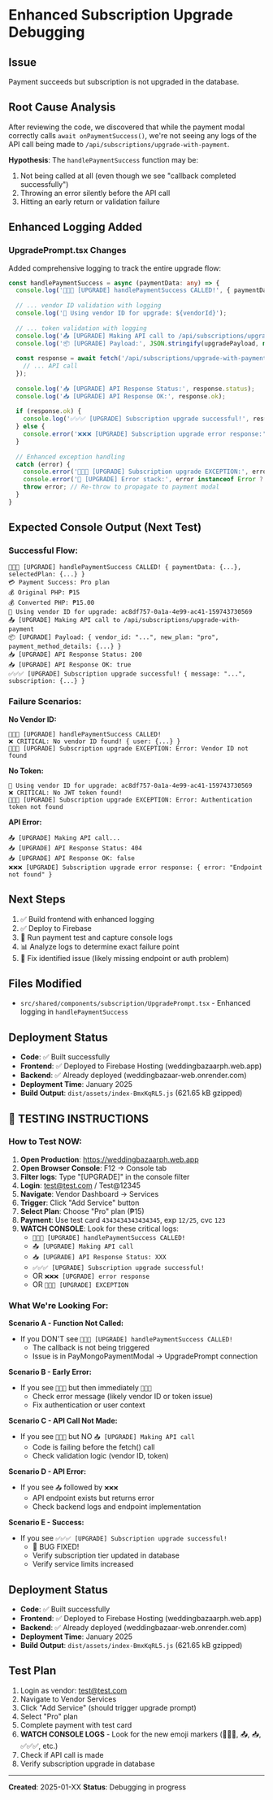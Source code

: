 # Enhanced Subscription Upgrade Debugging

## Issue
Payment succeeds but subscription is not upgraded in the database.

## Root Cause Analysis
After reviewing the code, we discovered that while the payment modal correctly calls `await onPaymentSuccess()`, we're not seeing any logs of the API call being made to `/api/subscriptions/upgrade-with-payment`.

**Hypothesis**: The `handlePaymentSuccess` function may be:
1. Not being called at all (even though we see "callback completed successfully")
2. Throwing an error silently before the API call
3. Hitting an early return or validation failure

## Enhanced Logging Added

### UpgradePrompt.tsx Changes
Added comprehensive logging to track the entire upgrade flow:

```typescript
const handlePaymentSuccess = async (paymentData: any) => {
  console.log('🎯🎯🎯 [UPGRADE] handlePaymentSuccess CALLED!', { paymentData, selectedPlan });
  
  // ... vendor ID validation with logging
  console.log('🔑 Using vendor ID for upgrade: ${vendorId}');
  
  // ... token validation with logging
  console.log('📤 [UPGRADE] Making API call to /api/subscriptions/upgrade-with-payment');
  console.log('📦 [UPGRADE] Payload:', JSON.stringify(upgradePayload, null, 2));
  
  const response = await fetch('/api/subscriptions/upgrade-with-payment', {
    // ... API call
  });
  
  console.log('📥 [UPGRADE] API Response Status:', response.status);
  console.log('📥 [UPGRADE] API Response OK:', response.ok);
  
  if (response.ok) {
    console.log('✅✅✅ [UPGRADE] Subscription upgrade successful!', result);
  } else {
    console.error('❌❌❌ [UPGRADE] Subscription upgrade error response:', errorData);
  }
  
  // Enhanced exception handling
  catch (error) {
    console.error('🚨🚨🚨 [UPGRADE] Subscription upgrade EXCEPTION:', error);
    console.error('🚨 [UPGRADE] Error stack:', error instanceof Error ? error.stack : 'No stack');
    throw error; // Re-throw to propagate to payment modal
  }
}
```

## Expected Console Output (Next Test)

### Successful Flow:
```
🎯🎯🎯 [UPGRADE] handlePaymentSuccess CALLED! { paymentData: {...}, selectedPlan: {...} }
💳 Payment Success: Pro plan
💰 Original PHP: ₱15
💰 Converted PHP: ₱15.00
🔑 Using vendor ID for upgrade: ac8df757-0a1a-4e99-ac41-159743730569
📤 [UPGRADE] Making API call to /api/subscriptions/upgrade-with-payment
📦 [UPGRADE] Payload: { vendor_id: "...", new_plan: "pro", payment_method_details: {...} }
📥 [UPGRADE] API Response Status: 200
📥 [UPGRADE] API Response OK: true
✅✅✅ [UPGRADE] Subscription upgrade successful! { message: "...", subscription: {...} }
```

### Failure Scenarios:

**No Vendor ID:**
```
🎯🎯🎯 [UPGRADE] handlePaymentSuccess CALLED!
❌ CRITICAL: No vendor ID found! { user: {...} }
🚨🚨🚨 [UPGRADE] Subscription upgrade EXCEPTION: Error: Vendor ID not found
```

**No Token:**
```
🔑 Using vendor ID for upgrade: ac8df757-0a1a-4e99-ac41-159743730569
❌ CRITICAL: No JWT token found!
🚨🚨🚨 [UPGRADE] Subscription upgrade EXCEPTION: Error: Authentication token not found
```

**API Error:**
```
📤 [UPGRADE] Making API call...
📥 [UPGRADE] API Response Status: 404
📥 [UPGRADE] API Response OK: false
❌❌❌ [UPGRADE] Subscription upgrade error response: { error: "Endpoint not found" }
```

## Next Steps
1. ✅ Build frontend with enhanced logging
2. ✅ Deploy to Firebase
3. 🔄 Run payment test and capture console logs
4. 📊 Analyze logs to determine exact failure point
5. 🔧 Fix identified issue (likely missing endpoint or auth problem)

## Files Modified
- `src/shared/components/subscription/UpgradePrompt.tsx` - Enhanced logging in `handlePaymentSuccess`

## Deployment Status
- **Code**: ✅ Built successfully
- **Frontend**: ✅ Deployed to Firebase Hosting (weddingbazaarph.web.app)
- **Backend**: ✅ Already deployed (weddingbazaar-web.onrender.com)
- **Deployment Time**: January 2025
- **Build Output**: `dist/assets/index-BmxKqRL5.js` (621.65 kB gzipped)

## 🧪 TESTING INSTRUCTIONS

### How to Test NOW:
1. **Open Production**: https://weddingbazaarph.web.app
2. **Open Browser Console**: F12 → Console tab
3. **Filter logs**: Type "[UPGRADE]" in the console filter
4. **Login**: test@test.com / Test@12345
5. **Navigate**: Vendor Dashboard → Services
6. **Trigger**: Click "Add Service" button
7. **Select Plan**: Choose "Pro" plan (₱15)
8. **Payment**: Use test card `4343434343434345`, exp `12/25`, cvc `123`
9. **WATCH CONSOLE**: Look for these critical logs:
   - `🎯🎯🎯 [UPGRADE] handlePaymentSuccess CALLED!`
   - `📤 [UPGRADE] Making API call`
   - `📥 [UPGRADE] API Response Status: XXX`
   - `✅✅✅ [UPGRADE] Subscription upgrade successful!`
   - OR `❌❌❌ [UPGRADE] error response`
   - OR `🚨🚨🚨 [UPGRADE] EXCEPTION`

### What We're Looking For:
**Scenario A - Function Not Called:**
- If you DON'T see `🎯🎯🎯 [UPGRADE] handlePaymentSuccess CALLED!`
  - The callback is not being triggered
  - Issue is in PayMongoPaymentModal → UpgradePrompt connection

**Scenario B - Early Error:**
- If you see `🎯🎯🎯` but then immediately `🚨🚨🚨`
  - Check error message (likely vendor ID or token issue)
  - Fix authentication or user context

**Scenario C - API Call Not Made:**
- If you see `🎯🎯🎯` but NO `📤 [UPGRADE] Making API call`
  - Code is failing before the fetch() call
  - Check validation logic (vendor ID, token)

**Scenario D - API Error:**
- If you see `📤` followed by `❌❌❌`
  - API endpoint exists but returns error
  - Check backend logs and endpoint implementation

**Scenario E - Success:**
- If you see `✅✅✅ [UPGRADE] Subscription upgrade successful!`
  - 🎉 BUG FIXED!
  - Verify subscription tier updated in database
  - Verify service limits increased

## Deployment Status
- **Code**: ✅ Built successfully
- **Frontend**: ✅ Deployed to Firebase Hosting (weddingbazaarph.web.app)
- **Backend**: ✅ Already deployed (weddingbazaar-web.onrender.com)
- **Deployment Time**: January 2025
- **Build Output**: `dist/assets/index-BmxKqRL5.js` (621.65 kB gzipped)

## Test Plan
1. Login as vendor: test@test.com
2. Navigate to Vendor Services
3. Click "Add Service" (should trigger upgrade prompt)
4. Select "Pro" plan
5. Complete payment with test card
6. **WATCH CONSOLE LOGS** - Look for the new emoji markers (🎯🎯🎯, 📤, 📥, ✅✅✅, etc.)
7. Check if API call is made
8. Verify subscription upgrade in database

---
**Created**: 2025-01-XX
**Status**: Debugging in progress
